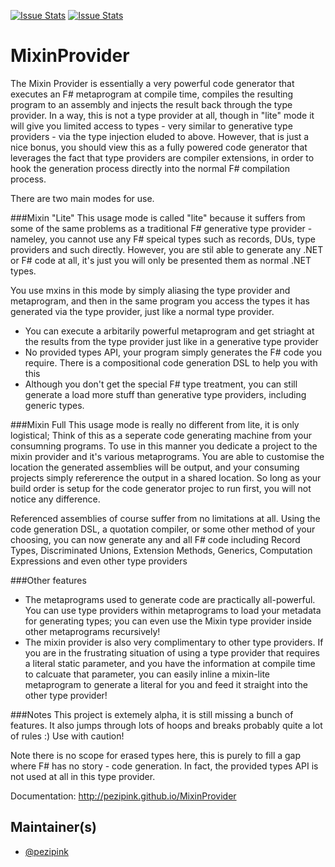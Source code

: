 [![Issue Stats](http://issuestats.com/github/pezipink/MixinProvider/badge/issue)](http://issuestats.com/github/pezipink/MixinProvider)
[![Issue Stats](http://issuestats.com/github/pezipink/MixinProvider/badge/pr)](http://issuestats.com/github/pezipink/MixinProvider)

# MixinProvider
The Mixin Provider is essentially a very powerful code generator that executes an F# metaprogram at compile time, compiles the resulting program to an assembly and injects the result back through the type provider.  In a way, this is not a type provider at all, though in "lite" mode it will give you limited access to types - very similar to generative type providers - via the type injection eluded to above. However, that is just a nice bonus, you should view this as a fully powered code generator that leverages the fact that type providers are compiler extensions, in order to hook the generation process directly into the normal F# compilation process.

There are two main modes for use.

###Mixin "Lite"
This usage mode is called "lite" because it suffers from some of the same problems as a traditional F# generative type provider - nameley, you cannot use any F# speical types such as records, DUs, type providers and such directly.  However, you are stil able to generate any .NET or F# code at all, it's just you will only be presented them as normal .NET types.  

You use mxins in this mode by simply aliasing the type provider and metaprogram, and then in the same program you access the types it has generated via the type provider, just like a normal type provider.

* You can execute a arbitarily powerful metaprogram and get striaght at the results from the type provider just like in a generative type provider
* No provided types API, your program simply generates the F# code you require.  There is a compositional code generation DSL to help you with this
* Although you don't get the special F# type treatment, you can still generate a load more stuff than generative type providers, including generic types. 


###Mixin Full
This usage mode is really no different from lite, it is only logistical; Think of this as a seperate code generating machine from your consumning programs.  To use in this manner you dedicate a project to the mixin provider and it's various metaprograms.  You are able to customise the location the generated assemblies will be output, and your consuming projects simply refererence the output in a shared location.  So long as your build order is setup for the code generator projec to run first, you will not notice any difference.

Referenced assemblies of course suffer from no limitations at all.  Using the code generation DSL, a quotation compiler, or some other method of your choosing, you can now generate any and all F# code including Record Types, Discriminated Unions, Extension Methods, Generics, Computation Expressions and even other type providers

###Other features

* The metaprograms used to generate code are practically all-powerful.  You can use type providers within metaprograms to load your metadata for generating types; you can even use the Mixin type provider inside other metaprograms recursively!
* The mixin provider is also very complimentary to other type providers.  If you are in the frustrating situation of using a type provider that requires a literal static parameter, and you have the information at compile time to calcuate that parameter, you can easily inline a mixin-lite metaprogram to generate a literal for you and feed it straight into the other type provider! 


###Notes
This project is extemely alpha, it is still missing a bunch of features.  It also jumps through lots of hoops and breaks probably quite a lot of rules :)  Use with caution!

Note there is no scope for erased types here, this is purely to fill a gap where F# has no story - code generation.  In fact, the provided types API is not used at all in this type provider. 

Documentation: http://pezipink.github.io/MixinProvider

## Maintainer(s)

- [@pezipink](https://github.com/pezipink)



